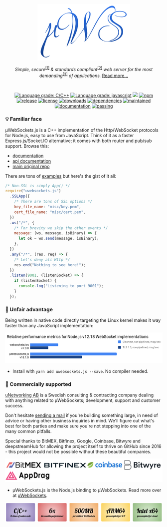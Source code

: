<center>
  <img src="https://github.com/Prozi/uwebsockets.js/raw/master/misc/logo-flat.svg" height="180" />
  
  <br/>
  
  <i>Simple, secure</i><sup><a href="https://github.com/Prozi/uwebsockets/tree/master/fuzzing#fuzz-testing-of-various-parsers-and-mocked-examples?style=flat-square">[1]</a></sup>
  <i> & standards compliant</i><sup><a href="https://unetworking.github.io/uWebSockets.js/report.pdf">[2]</a></sup>
  <i> web server for the most demanding</i><sup><a href="https://github.com/Prozi/uwebsockets/tree/master/benchmarks#benchmark-driven-development">[3]</a></sup>
  <i> of applications.</i> <a href="https://github.com/Prozi/uwebsockets/blob/master/misc/READMORE.md">Read more...</a>

  <br/>

  <a href="https://lgtm.com/projects/g/uNetworking/uWebSockets.js/context:cpp?style=flat-square"><img alt="Language grade: C/C++" src="https://img.shields.io/lgtm/grade/cpp/g/uNetworking/uWebSockets.js.svg?logo=lgtm&logoWidth=18?style=flat-square"/></a>
  <a href="https://lgtm.com/projects/g/Prozi/uwebsockets.js/context:javascript?style=flat-square"><img alt="Language grade: javascript" src="https://img.shields.io/lgtm/grade/javascript/g/Prozi/uwebsockets.js.svg?logo=lgtm&logoWidth=18?style=flat-square"/></a>
  <a href="https://www.codacy.com/manual/jacekpietal/uwebsockets.js?utm_source=github.com&amp;utm_medium=referral&amp;utm_content=Prozi/uwebsockets.js&amp;utm_campaign=Badge_Grade"><img src="https://app.codacy.com/project/badge/Grade/8b80efd8b6de4fbb837cf60ddaabc78c"/></a>
  <a href="https://www.npmjs.com/package/Prozi/uwebsockets.js"><img src="https://img.shields.io/npm/v/uwebsockets.js.svg?style=flat-square" alt="npm" /></a>
  <a href="https://github.com/Prozi/uwebsockets.js"><img src="https://img.shields.io/github/release/Prozi/uwebsockets.js.svg?style=flat-square" alt="release" /></a>
  <a href="https://github.com/Prozi/uwebsockets.js/blob/master/LICENSE"><img src="https://img.shields.io/npm/l/uwebsockets.js.svg?style=flat-square" alt="license" /></a>
  <a href="https://www.npmjs.com/package/Prozi/uwebsockets.js"><img src="https://img.shields.io/npm/dt/uwebsockets.js.svg?style=flat-square" alt="downloads" /></a>
  <a href="https://david-dm.org/Prozi/uwebsockets.js"><img src="https://david-dm.org/Prozi/uwebsockets.js.svg?style=flat-square" alt="dependencies" /></a>
  <a href="https://github.com/Prozi/uwebsockets.js/graphs/commit-activity"><img src="https://img.shields.io/maintenance/yes/2020.svg?style=flat-square" alt="maintained" /></a>
  <a href="https://onury.io/docma"><img src="https://img.shields.io/badge/docs%20by-docma-c27cf4.svg?docs%20by=docma&style=flat-square" alt="documentation" /></a>
  <a href="https://circleci.com/gh/Prozi/uwebsockets.js" alt="circleci"><img src="https://circleci.com/gh/Prozi/uwebsockets.js.svg?style=shield" alt="passing" /></a>

</center>

### 💡 Familiar face

µWebSockets.js is a C++ implementation of the Http/WebSocket protocols for Node.js, easy to use from JavaScript. Think of it as a faster Express.js/Socket.IO alternative; it comes with both router and pub/sub support. Browse this:

- [documentation](https://prozi.github.io/uwebsockets.js/)
- [api documentation](https://unetworking.github.io/uWebSockets.js/generated/)
- [main original repo](https://github.com/uNetWorking/uWebSockets)

There are tons of [examples](https://github.com/uNetworking/uWebSockets.js/tree/master/examples) but here's the gist of it all:

```javascript
/* Non-SSL is simply App() */
require("uwebsockets.js")
  .SSLApp({
    /* There are tons of SSL options */
    key_file_name: "misc/key.pem",
    cert_file_name: "misc/cert.pem",
  })
  .ws("/*", {
    /* For brevity we skip the other events */
    message: (ws, message, isBinary) => {
      let ok = ws.send(message, isBinary);
    },
  })
  .any("/*", (res, req) => {
    /* Let's deny all Http */
    res.end("Nothing to see here!");
  })
  .listen(9001, (listenSocket) => {
    if (listenSocket) {
      console.log("Listening to port 9001");
    }
  });
```

### 💪 Unfair advantage

Being written in native code directly targeting the Linux kernel makes it way faster than any JavaScript implementation:

<img src="https://github.com/Prozi/uwebsockets.js/raw/master/misc/chart.png" />

- Install with `yarn add uwebsockets.js --save`. No compiler needed.

### 💼 Commercially supported

<a href="https://github.com/uNetworking">uNetworking AB</a> is a Swedish consulting & contracting company dealing with anything related to µWebSockets; development, support and customer success.

Don't hesitate <a href="mailto:alexhultman@gmail.com">sending a mail</a> if you're building something large, in need of advice or having other business inquiries in mind. We'll figure out what's best for both parties and make sure you're not stepping into one of the many common pitfalls.

Special thanks to BitMEX, Bitfinex, Google, Coinbase, Bitwyre and deepstreamHub for allowing the project itself to thrive on GitHub since 2016 - this project would not be possible without these beautiful companies.

<img src="https://github.com/uNetworking/uWebSockets/raw/master/misc/2018.png" />

- µWebSockets.js is the Node.js binding to µWebSockets. Read more over at [µWebSockets](https://github.com/Prozi/uwebsockets).

<img src="https://github.com/Prozi/uwebsockets.js/raw/master/misc/features_strip.png" />
